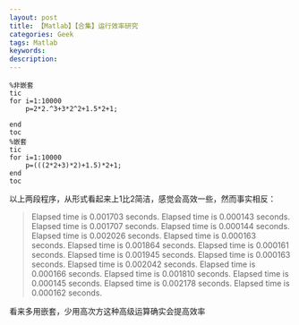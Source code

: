 ```yaml
---
layout: post
title: 【Matlab】【合集】运行效率研究
categories: Geek
tags: Matlab
keywords:
description:
---
```


```
%非嵌套
tic
for i=1:10000
    p=2*2.^3+3*2^2+1.5*2+1;

end
toc
%嵌套
tic
for i=1:10000
    p=(((2*2+3)*2)+1.5)*2+1;
end
toc
```
以上两段程序，从形式看起来上1比2简洁，感觉会高效一些，然而事实相反：  
>Elapsed time is 0.001703 seconds.
Elapsed time is 0.000143 seconds.
Elapsed time is 0.001707 seconds.
Elapsed time is 0.000144 seconds.
Elapsed time is 0.002026 seconds.
Elapsed time is 0.000163 seconds.
Elapsed time is 0.001864 seconds.
Elapsed time is 0.000161 seconds.
Elapsed time is 0.001945 seconds.
Elapsed time is 0.000163 seconds.
Elapsed time is 0.002042 seconds.
Elapsed time is 0.000166 seconds.
Elapsed time is 0.001810 seconds.
Elapsed time is 0.000145 seconds.
Elapsed time is 0.002178 seconds.
Elapsed time is 0.000162 seconds.


看来多用嵌套，少用高次方这种高级运算确实会提高效率
